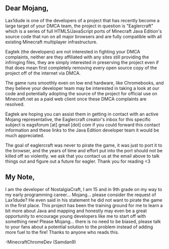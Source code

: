 ## Dear Mojang,

Lax1dude is one of the developers of a project that has recently become a large target of your DMCA team, the project in question is "Eaglercraft" which is a series of full HTML5/JavaScript ports of Minecraft Java Edition's source code that run on all major browsers and are fully compatible with all existing Minecraft multiplayer infrastructure.

Eagtek (the developers) are not interested in fighting your DMCA complaints, neither are they affiliated with any sites still providing the infringing files, they are simply interested in preserving the project even if that does mean first completely removing every open source copy of the project off of the internet via DMCA.

The game runs smoothly even on low end hardware, like Chromebooks, and they believe your developer team may be interested in taking a look at our code and potentially adopting the source of the project for official use on Minecraft.net as a paid web client once these DMCA complaints are resolved.

Eagtek are hoping you can assist them in getting in contact with an active Mojang representative, the Eaglercraft creator's inbox for this specific subject is eagsforum [at] gmail [dot] com if you could forward this contact information and these links to the Java Edition developer team it would be much appreciated.

The goal of eaglercraft was never to pirate the game, it was just to port it to the browser, and the years of time and effort put into the port should not be killed off so violently. we ask that you contact us at the email above to talk things out and figure out a future for eagler. Thank you for reading <3

## My Note,

I am the developer of NostalgiaCraft, I am 15 and in 9th grade on my way to my early programming career... Mojang... please consider the request of Lax1dude? He even said in his statement he did not want to pirate the game in the first place. This project has been the training ground for me to learn a bit more about Java and mapping and honestly may even be a great opportunity to encourage young developers like me to start off with something new! 
Please Mojang... there is no need to be biased, please talk to your fans about a potential solution to the problem instead of adding more fuel to the fire!
Thanks to anyone who reads this.

-MinecraftChromeDev (Samdan9)

